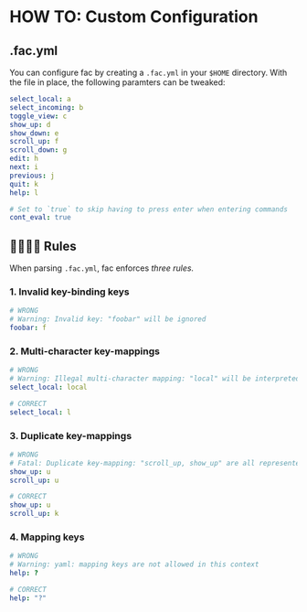 # HOW TO: Custom Configuration

## .fac.yml

You can configure fac by creating a `.fac.yml` in your `$HOME` directory. With the file in place, the following paramters can be tweaked:

```yml
select_local: a
select_incoming: b
toggle_view: c
show_up: d
show_down: e 
scroll_up: f
scroll_down: g
edit: h
next: i
previous: j
quit: k
help: l

# Set to `true` to skip having to press enter when entering commands
cont_eval: true
```

## 👨‍⚖️👩‍⚖️ Rules 

When parsing `.fac.yml`, fac enforces *three rules.*

### 1. Invalid key-binding keys

```yml
# WRONG
# Warning: Invalid key: "foobar" will be ignored
foobar: f
```

### 2. Multi-character key-mappings

```yml
# WRONG
# Warning: Illegal multi-character mapping: "local" will be interpreted as 'l'  
select_local: local

# CORRECT
select_local: l
```

### 3. Duplicate key-mappings

```yml
# WRONG
# Fatal: Duplicate key-mapping: "scroll_up, show_up" are all represented by 'u'
show_up: u
scroll_up: u

# CORRECT
show_up: u
scroll_up: k
```

### 4. Mapping keys

```yml
# WRONG
# Warning: yaml: mapping keys are not allowed in this context
help: ?

# CORRECT
help: "?"
```
